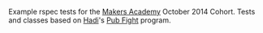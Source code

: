 Example rspec tests for the [Makers Academy](http://www.makersacademy.com) October 2014 Cohort.
Tests and classes based on [Hadi](http://www.github.com/schlap)'s [Pub Fight](https://github.com/Schlap/pub-fight) program.